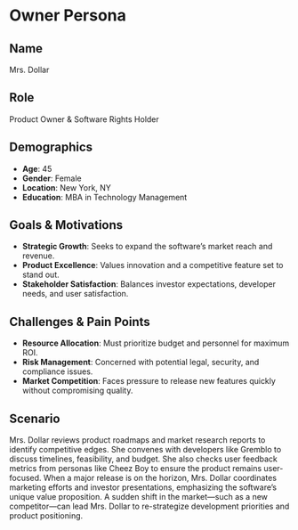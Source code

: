 # Owner Persona

## Name
Mrs. Dollar

## Role
Product Owner & Software Rights Holder

## Demographics
- **Age**: 45
- **Gender**: Female
- **Location**: New York, NY
- **Education**: MBA in Technology Management

## Goals & Motivations
- **Strategic Growth**: Seeks to expand the software’s market reach and revenue.
- **Product Excellence**: Values innovation and a competitive feature set to stand out.
- **Stakeholder Satisfaction**: Balances investor expectations, developer needs, and user satisfaction.

## Challenges & Pain Points
- **Resource Allocation**: Must prioritize budget and personnel for maximum ROI.
- **Risk Management**: Concerned with potential legal, security, and compliance issues.
- **Market Competition**: Faces pressure to release new features quickly without compromising quality.

## Scenario
Mrs. Dollar reviews product roadmaps and market research reports to identify competitive edges. She convenes with developers like Gremblo to discuss timelines, feasibility, and budget. She also checks user feedback metrics from personas like Cheez Boy to ensure the product remains user-focused. When a major release is on the horizon, Mrs. Dollar coordinates marketing efforts and investor presentations, emphasizing the software’s unique value proposition. A sudden shift in the market—such as a new competitor—can lead Mrs. Dollar to re-strategize development priorities and product positioning.
